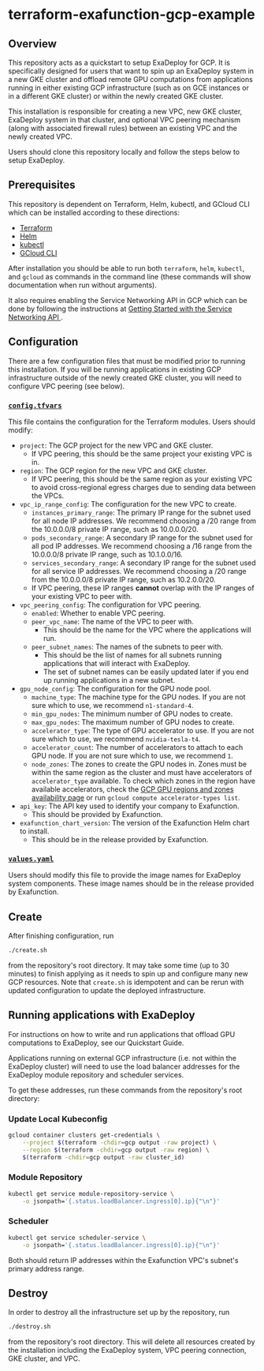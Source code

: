 # terraform-exafunction-gcp-example

## Overview
This repository acts as a quickstart to setup ExaDeploy for GCP. It is specifically designed for users that want to spin up an ExaDeploy system in a new GKE cluster and offload remote GPU computations from applications running in either existing GCP infrastructure (such as on GCE instances or in a different GKE cluster) or within the newly created GKE cluster.

This installation is responsible for creating a new VPC, new GKE cluster, ExaDeploy system in that cluster, and optional VPC peering mechanism (along with associated firewall rules) between an existing VPC and the newly created VPC.

Users should clone this repository locally and follow the steps below to setup ExaDeploy.

## Prerequisites
This repository is dependent on Terraform, Helm, kubectl, and GCloud CLI which can be installed according to these directions:
* [Terraform](https://www.terraform.io/downloads)
* [Helm](https://helm.sh/docs/intro/install/)
* [kubectl](https://kubernetes.io/docs/tasks/tools/install-kubectl/)
* [GCloud CLI](https://cloud.google.com/sdk/docs/install)

After installation you should be able to run both `terraform`, `helm`, `kubectl`, and `gcloud` as commands in the command line (these commands will show documentation when run without arguments).

It also requires enabling the Service Networking API in GCP which can be done by following the instructions at [Getting Started with the Service Networking API ](https://cloud.google.com/service-infrastructure/docs/service-networking/getting-started#enabling_the_service).

## Configuration
There are a few configuration files that must be modified prior to running this installation. If you will be running applications in existing GCP infrastructure outside of the newly created GKE cluster, you will need to configure VPC peering (see below).

### [`config.tfvars`](/config.tfvars)
This file contains the configuration for the Terraform modules. Users should modify:
* `project`: The GCP project for the new VPC and GKE cluster.
    * If VPC peering, this should be the same project your existing VPC is in.
* `region`: The GCP region for the new VPC and GKE cluster.
    * If VPC peering, this should be the same region as your existing VPC to avoid cross-regional egress charges due to sending data between the VPCs.
* `vpc_ip_range_config`: The configuration for the new VPC to create.
    * `instances_primary_range`: The primary IP range for the subnet used for all node IP addresses. We recommend choosing a /20 range from the 10.0.0.0/8 private IP range, such as 10.0.0.0/20.
    * `pods_secondary_range`: A secondary IP range for the subnet used for all pod IP addresses. We recommend choosing a /16 range from the 10.0.0.0/8 private IP range, such as 10.1.0.0/16.
    * `services_secondary_range`: A secondary IP range for the subnet used for all service IP addresses. We recommend choosing a /20 range from the 10.0.0.0/8 private IP range, such as 10.2.0.0/20.
    * If VPC peering, these IP ranges **cannot** overlap with the IP ranges of your existing VPC to peer with.
* `vpc_peering_config`: The configuration for VPC peering.
    * `enabled`: Whether to enable VPC peering.
    * `peer_vpc_name`: The name of the VPC to peer with.
        * This should be the name for the VPC where the applications will run.
    * `peer_subnet_names`: The names of the subnets to peer with.
        * This should be the list of names for all subnets running applications that will interact with ExaDeploy.
        * The set of subnet names can be easily updated later if you end up running applications in a new subnet.
* `gpu_node_config`: The configuration for the GPU node pool.
    * `machine_type`: The machine type for the GPU nodes. If you are not sure which to use, we recommend `n1-standard-4`.
    * `min_gpu_nodes`: The minimum number of GPU nodes to create.
    * `max_gpu_nodes`: The maximum number of GPU nodes to create.
    * `accelerator_type`: The type of GPU accelerator to use. If you are not sure which to use, we recommend `nvidia-tesla-t4`.
    * `accelerator_count`: The number of accelerators to attach to each GPU node. If you are not sure which to use, we recommend `1`.
    * `node_zones`: The zones to create the GPU nodes in. Zones must be within the same region as the cluster and must have accelerators of `accelerator_type` available. To check which zones in the region have available accelerators, check the [GCP GPU regions and zones availability page](https://cloud.google.com/compute/docs/gpus/gpu-regions-zones#gpu_regions_and_zones) or run `gcloud compute accelerator-types list`.
* `api_key`: The API key used to identify your company to Exafunction.
    * This should be provided by Exafunction.
* `exafunction_chart_version`: The version of the Exafunction Helm chart to install.
    * This should be in the release provided by Exafunction.

### [`values.yaml`](/values.yaml)
Users should modify this file to provide the image names for ExaDeploy system components. These image names should be in the release provided by Exafunction.

## Create
After finishing configuration, run
```bash
./create.sh
```
from the repository's root directory. It may take some time (up to 30 minutes) to finish applying as it needs to spin up and configure many new GCP resources. Note that `create.sh` is idempotent and can be rerun with updated configuration to update the deployed infrastructure.

## Running applications with ExaDeploy
For instructions on how to write and run applications that offload GPU computations to ExaDeploy, see our Quickstart Guide.

Applications running on external GCP infrastructure (i.e. not within the ExaDeploy cluster) will need to use the load balancer addresses for the ExaDeploy module repository and scheduler services.

To get these addresses, run these commands from the repository's root directory:

### Update Local Kubeconfig
```bash
gcloud container clusters get-credentials \
    --project $(terraform -chdir=gcp output -raw project) \
    --region $(terraform -chdir=gcp output -raw region) \
    $(terraform -chdir=gcp output -raw cluster_id)
```

### Module Repository
```bash
kubectl get service module-repository-service \
    -o jsonpath='{.status.loadBalancer.ingress[0].ip}{"\n"}'
```

### Scheduler
```bash
kubectl get service scheduler-service \
    -o jsonpath='{.status.loadBalancer.ingress[0].ip}{"\n"}'
```

Both should return IP addresses within the Exafunction VPC's subnet's primary address range.

## Destroy
In order to destroy all the infrastructure set up by the repository, run
```bash
./destroy.sh
```
from the repository's root directory. This will delete all resources created by the installation including the ExaDeploy system, VPC peering connection, GKE cluster, and VPC.
